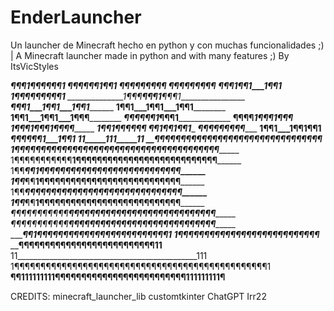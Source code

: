 # EnderLauncher
Un launcher de Minecraft hecho en python y con muchas funcionalidades ;) | A Minecraft launcher made in python and with many features ;)
By ItsVicStyles

_________________¶¶¶1___¶¶¶____¶¶¶1_______________
__________________¶¶¶____¶¶¶____1¶¶1______________
___________________¶¶¶____¶¶¶____¶¶¶______________
___________________¶¶¶____¶¶¶____¶¶¶______________
__________________¶¶¶____1¶¶1___1¶¶1______________
________________1¶¶¶____¶¶¶____¶¶¶1_______________
______________1¶¶¶____¶¶¶1___¶¶¶1_________________
_____________¶¶¶1___1¶¶1___1¶¶1___________________
____________1¶¶1___1¶¶1___1¶¶1____________________
____________1¶¶1___1¶¶1___1¶¶¶____________________
_____________¶¶¶____¶¶¶1___¶¶¶1___________________
______________¶¶¶¶___1¶¶¶___1¶¶¶__________________
_______________1¶¶¶1___¶¶¶1___¶¶¶¶________________
_________________1¶¶1____¶¶¶____¶¶¶_______________
___________________¶¶1____¶¶1____¶¶1______________
___________________¶¶¶____¶¶¶____¶¶¶______________
__________________1¶¶1___1¶¶1____¶¶1______________
_________________¶¶¶____¶¶¶1___1¶¶1_______________
________________11_____111_____11_________________
__________¶¶¶¶¶¶¶¶¶¶¶¶¶¶¶¶¶¶¶¶¶¶¶¶¶¶¶¶¶¶¶¶________
1¶¶¶¶¶¶¶¶¶¶¶__¶¶¶¶¶¶¶¶¶¶¶¶¶¶¶¶¶¶¶¶¶¶¶¶¶¶¶¶________
1¶¶¶¶¶¶¶¶¶¶¶__1¶¶¶¶¶¶¶¶¶¶¶¶¶¶¶¶¶¶¶¶¶¶¶¶¶¶¶________
1¶¶_______¶¶__1¶¶¶¶¶¶¶¶¶¶¶¶¶¶¶¶¶¶¶¶¶¶¶¶¶¶¶________
1¶¶_______¶¶__1¶¶¶¶¶¶¶¶¶¶¶¶¶¶¶¶¶¶¶¶¶¶¶¶¶¶¶________
1¶¶_______¶¶__¶¶¶¶¶¶¶¶¶¶¶¶¶¶¶¶¶¶¶¶¶¶¶¶¶¶¶¶________
1¶¶_______¶¶__1¶¶¶¶¶¶¶¶¶¶¶¶¶¶¶¶¶¶¶¶¶¶¶¶¶¶¶________
_¶¶¶¶¶¶¶¶¶¶¶__¶¶¶¶¶¶¶¶¶¶¶¶¶¶¶¶¶¶¶¶¶¶¶¶¶¶¶¶________
_¶¶¶¶¶¶¶¶¶¶¶__¶¶¶¶¶¶¶¶¶¶¶¶¶¶¶¶¶¶¶¶¶¶¶¶¶¶¶¶________
__________¶¶___1¶¶¶¶¶¶¶¶¶¶¶¶¶¶¶¶¶¶¶¶¶¶¶¶¶1________
__________1¶¶___¶¶¶¶¶¶¶¶¶¶¶¶¶¶¶¶¶¶¶¶¶¶¶¶¶_________
____________¶¶¶¶¶¶¶¶¶¶¶¶¶¶¶¶¶¶¶¶¶¶¶¶¶¶11__________
11_____________________________________________111
1¶¶¶¶¶¶¶¶¶¶¶¶¶¶¶¶¶¶¶¶¶¶¶¶¶¶¶¶¶¶¶¶¶¶¶¶¶¶¶¶¶¶¶¶¶¶¶¶1
__¶¶111111111¶¶¶¶¶¶¶¶¶¶¶¶¶¶¶¶¶¶¶¶¶¶¶¶¶111111111¶__


CREDITS: minecraft_launcher_lib
customtkinter
ChatGPT
Irr22
